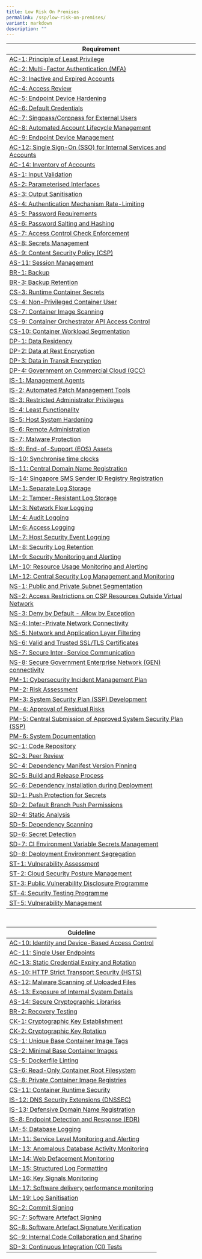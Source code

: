 ```yaml
---
title: Low Risk On Premises
permalink: /ssp/low-risk-on-premises/
variant: markdown
description: ""
---
```

| Requirement |
| ---- |
| [AC-1: Principle of Least Privilege](/control-catalog/ac/#ac-1)
| [AC-2: Multi-Factor Authentication (MFA)](/control-catalog/ac/#ac-2)
| [AC-3: Inactive and Expired Accounts](/control-catalog/ac/#ac-3)
| [AC-4: Access Review](/control-catalog/ac/#ac-4)
| [AC-5: Endpoint Device Hardening](/control-catalog/ac/#ac-5)
| [AC-6: Default Credentials](/control-catalog/ac/#ac-6)
| [AC-7: Singpass/Corppass for External Users](/control-catalog/ac/#ac-7)
| [AC-8: Automated Account Lifecycle Management](/control-catalog/ac/#ac-8)
| [AC-9: Endpoint Device Management](/control-catalog/ac/#ac-9)
| [AC-12: Single Sign-On (SSO) for Internal Services and Accounts](/control-catalog/ac/#ac-12)
| [AC-14: Inventory of Accounts](/control-catalog/ac/#ac-14)
| [AS-1: Input Validation](/control-catalog/as/#as-1)
| [AS-2: Parameterised Interfaces](/control-catalog/as/#as-2)
| [AS-3: Output Sanitisation](/control-catalog/as/#as-3)
| [AS-4: Authentication Mechanism Rate-Limiting](/control-catalog/as/#as-4)
| [AS-5: Password Requirements](/control-catalog/as/#as-5)
| [AS-6: Password Salting and Hashing](/control-catalog/as/#as-6)
| [AS-7: Access Control Check Enforcement](/control-catalog/as/#as-7)
| [AS-8: Secrets Management](/control-catalog/as/#as-8)
| [AS-9: Content Security Policy (CSP)](/control-catalog/as/#as-9)
| [AS-11: Session Management](/control-catalog/as/#as-11)
| [BR-1: Backup](/control-catalog/br/#br-1)
| [BR-3: Backup Retention](/control-catalog/br/#br-3)
| [CS-3: Runtime Container Secrets](/control-catalog/cs/#cs-3)
| [CS-4: Non-Privileged Container User](/control-catalog/cs/#cs-4)
| [CS-7: Container Image Scanning](/control-catalog/cs/#cs-7)
| [CS-9: Container Orchestrator API Access Control](/control-catalog/cs/#cs-9)
| [CS-10: Container Workload Segmentation](/control-catalog/cs/#cs-10)
| [DP-1: Data Residency](/control-catalog/dp/#dp-1)
| [DP-2: Data at Rest Encryption](/control-catalog/dp/#dp-2)
| [DP-3: Data in Transit Encryption](/control-catalog/dp/#dp-3)
| [DP-4: Government on Commercial Cloud (GCC)](/control-catalog/dp/#dp-4)
| [IS-1: Management Agents](/control-catalog/is/#is-1)
| [IS-2: Automated Patch Management Tools](/control-catalog/is/#is-2)
| [IS-3: Restricted Administrator Privileges](/control-catalog/is/#is-3)
| [IS-4: Least Functionality](/control-catalog/is/#is-4)
| [IS-5: Host System Hardening](/control-catalog/is/#is-5)
| [IS-6: Remote Administration](/control-catalog/is/#is-6)
| [IS-7: Malware Protection](/control-catalog/is/#is-7)
| [IS-9: End-of-Support (EOS) Assets](/control-catalog/is/#is-9)
| [IS-10: Synchronise time clocks](/control-catalog/is/#is-10)
| [IS-11: Central Domain Name Registration](/control-catalog/is/#is-11)
| [IS-14: Singapore SMS Sender ID Registry Registration](/control-catalog/is/#is-14)
| [LM-1: Separate Log Storage](/control-catalog/lm/#lm-1)
| [LM-2: Tamper-Resistant Log Storage](/control-catalog/lm/#lm-2)
| [LM-3: Network Flow Logging](/control-catalog/lm/#lm-3)
| [LM-4: Audit Logging](/control-catalog/lm/#lm-4)
| [LM-6: Access Logging](/control-catalog/lm/#lm-6)
| [LM-7: Host Security Event Logging](/control-catalog/lm/#lm-7)
| [LM-8: Security Log Retention](/control-catalog/lm/#lm-8)
| [LM-9: Security Monitoring and Alerting](/control-catalog/lm/#lm-9)
| [LM-10: Resource Usage Monitoring and Alerting](/control-catalog/lm/#lm-10)
| [LM-12: Central Security Log Management and Monitoring](/control-catalog/lm/#lm-12)
| [NS-1: Public and Private Subnet Segmentation](/control-catalog/ns/#ns-1)
| [NS-2: Access Restrictions on CSP Resources Outside Virtual Network](/control-catalog/ns/#ns-2)
| [NS-3: Deny by Default - Allow by Exception](/control-catalog/ns/#ns-3)
| [NS-4: Inter-Private Network Connectivity](/control-catalog/ns/#ns-4)
| [NS-5: Network and Application Layer Filtering](/control-catalog/ns/#ns-5)
| [NS-6: Valid and Trusted SSL/TLS Certificates](/control-catalog/ns/#ns-6)
| [NS-7: Secure Inter-Service Communication](/control-catalog/ns/#ns-7)
| [NS-8: Secure Government Enterprise Network (GEN) connectivity](/control-catalog/ns/#ns-8)
| [PM-1: Cybersecurity Incident Management Plan](/control-catalog/pm/#pm-1)
| [PM-2: Risk Assessment](/control-catalog/pm/#pm-2)
| [PM-3: System Security Plan (SSP) Development](/control-catalog/pm/#pm-3)
| [PM-4: Approval of Residual Risks](/control-catalog/pm/#pm-4)
| [PM-5: Central Submission of Approved System Security Plan (SSP)](/control-catalog/pm/#pm-5)
| [PM-6: System Documentation](/control-catalog/pm/#pm-6)
| [SC-1: Code Repository](/control-catalog/sc/#sc-1)
| [SC-3: Peer Review](/control-catalog/sc/#sc-3)
| [SC-4: Dependency Manifest Version Pinning](/control-catalog/sc/#sc-4)
| [SC-5: Build and Release Process](/control-catalog/sc/#sc-5)
| [SC-6: Dependency Installation during Deployment](/control-catalog/sc/#sc-6)
| [SD-1: Push Protection for Secrets](/control-catalog/sd/#sd-1)
| [SD-2: Default Branch Push Permissions](/control-catalog/sd/#sd-2)
| [SD-4: Static Analysis](/control-catalog/sd/#sd-4)
| [SD-5: Dependency Scanning](/control-catalog/sd/#sd-5)
| [SD-6: Secret Detection](/control-catalog/sd/#sd-6)
| [SD-7: CI Environment Variable Secrets Management](/control-catalog/sd/#sd-7)
| [SD-8: Deployment Environment Segregation](/control-catalog/sd/#sd-8)
| [ST-1: Vulnerability Assessment](/control-catalog/st/#st-1)
| [ST-2: Cloud Security Posture Management](/control-catalog/st/#st-2)
| [ST-3: Public Vulnerability Disclosure Programme](/control-catalog/st/#st-3)
| [ST-4: Security Testing Programme](/control-catalog/st/#st-4)
| [ST-5: Vulnerability Management](/control-catalog/st/#st-5)

<br>

| Guideline |
| ---- |
| [AC-10: Identity and Device-Based Access Control](/control-catalog/ac/#ac-10)
| [AC-11: Single User Endpoints](/control-catalog/ac/#ac-11)
| [AC-13: Static Credential Expiry and Rotation](/control-catalog/ac/#ac-13)
| [AS-10: HTTP Strict Transport Security (HSTS)](/control-catalog/as/#as-10)
| [AS-12: Malware Scanning of Uploaded Files](/control-catalog/as/#as-12)
| [AS-13: Exposure of Internal System Details](/control-catalog/as/#as-13)
| [AS-14: Secure Cryptographic Libraries](/control-catalog/as/#as-14)
| [BR-2: Recovery Testing](/control-catalog/br/#br-2)
| [CK-1: Cryptographic Key Establishment](/control-catalog/ck/#ck-1)
| [CK-2: Cryptographic Key Rotation](/control-catalog/ck/#ck-2)
| [CS-1: Unique Base Container Image Tags](/control-catalog/cs/#cs-1)
| [CS-2: Minimal Base Container Images](/control-catalog/cs/#cs-2)
| [CS-5: Dockerfile Linting](/control-catalog/cs/#cs-5)
| [CS-6: Read-Only Container Root Filesystem](/control-catalog/cs/#cs-6)
| [CS-8: Private Container Image Registries](/control-catalog/cs/#cs-8)
| [CS-11: Container Runtime Security](/control-catalog/cs/#cs-11)
| [IS-12: DNS Security Extensions (DNSSEC)](/control-catalog/is/#is-12)
| [IS-13: Defensive Domain Name Registration](/control-catalog/is/#is-13)
| [IS-8: Endpoint Detection and Response (EDR)](/control-catalog/is/#is-8)
| [LM-5: Database Logging](/control-catalog/lm/#lm-5)
| [LM-11: Service Level Monitoring and Alerting](/control-catalog/lm/#lm-11)
| [LM-13: Anomalous Database Activity Monitoring](/control-catalog/lm/#lm-13)
| [LM-14: Web Defacement Monitoring](/control-catalog/lm/#lm-14)
| [LM-15: Structured Log Formatting](/control-catalog/lm/#lm-15)
| [LM-16: Key Signals Monitoring](/control-catalog/lm/#lm-16)
| [LM-17: Software delivery performance monitoring](/control-catalog/lm/#lm-17)
| [LM-19: Log Sanitisation](/control-catalog/lm/#lm-19)
| [SC-2: Commit Signing](/control-catalog/sc/#sc-2)
| [SC-7: Software Artefact Signing](/control-catalog/sc/#sc-7)
| [SC-8: Software Artefact Signature Verification](/control-catalog/sc/#sc-8)
| [SC-9: Internal Code Collaboration and Sharing](/control-catalog/sc/#sc-9)
| [SD-3: Continuous Integration (CI) Tests](/control-catalog/sd/#sd-3)